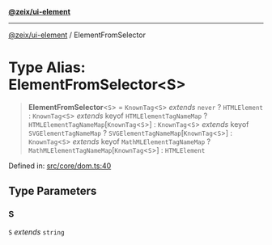 [**@zeix/ui-element**](../README.md)

***

[@zeix/ui-element](../globals.md) / ElementFromSelector

# Type Alias: ElementFromSelector\<S\>

> **ElementFromSelector**\<`S`\> = `KnownTag`\<`S`\> *extends* `never` ? `HTMLElement` : `KnownTag`\<`S`\> *extends* keyof `HTMLElementTagNameMap` ? `HTMLElementTagNameMap`\[`KnownTag`\<`S`\>\] : `KnownTag`\<`S`\> *extends* keyof `SVGElementTagNameMap` ? `SVGElementTagNameMap`\[`KnownTag`\<`S`\>\] : `KnownTag`\<`S`\> *extends* keyof `MathMLElementTagNameMap` ? `MathMLElementTagNameMap`\[`KnownTag`\<`S`\>\] : `HTMLElement`

Defined in: [src/core/dom.ts:40](https://github.com/zeixcom/ui-element/blob/0e9d08172859c87c6105be70cfb907fbb6767271/src/core/dom.ts#L40)

## Type Parameters

### S

`S` *extends* `string`
